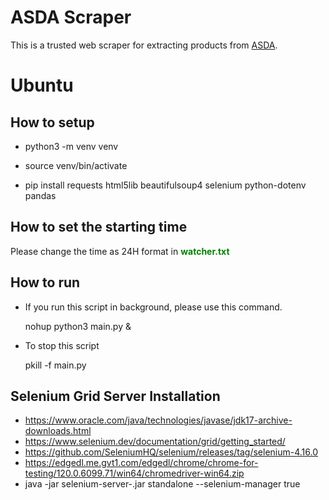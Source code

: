 # ASDA Scraper

This is a trusted web scraper for extracting products from [ASDA](https://groceries.asda.com).

# Ubuntu

## How to setup

- python3 -m venv venv

- source venv/bin/activate

- pip install requests html5lib beautifulsoup4 selenium python-dotenv pandas

## How to set the starting time

Please change the time as 24H format in <b style="color: green">watcher.txt</b>

## How to run

- If you run this script in background, please use this command.

  nohup python3 main.py &

- To stop this script

  pkill -f main.py


## Selenium Grid Server Installation
- https://www.oracle.com/java/technologies/javase/jdk17-archive-downloads.html
- https://www.selenium.dev/documentation/grid/getting_started/
- https://github.com/SeleniumHQ/selenium/releases/tag/selenium-4.16.0
- https://edgedl.me.gvt1.com/edgedl/chrome/chrome-for-testing/120.0.6099.71/win64/chromedriver-win64.zip
- java -jar selenium-server-<version>.jar standalone --selenium-manager true
